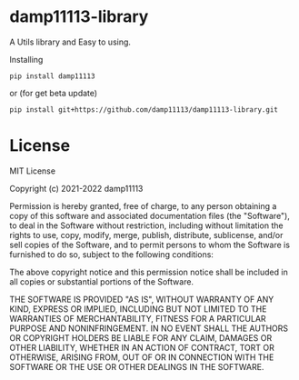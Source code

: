 damp11113-library
===============
A Utils library and Easy to using.

Installing

    pip install damp11113
    
or (for get beta update)

    pip install git+https://github.com/damp11113/damp11113-library.git
    
License
===============

MIT License

Copyright (c) 2021-2022 damp11113

Permission is hereby granted, free of charge, to any person obtaining a copy of this software and associated documentation files (the "Software"), to deal in the Software without restriction, including without limitation the rights to use, copy, modify, merge, publish, distribute, sublicense, and/or sell copies of the Software, and to permit persons to whom the Software is furnished to do so, subject to the following conditions:

The above copyright notice and this permission notice shall be included in all copies or substantial portions of the Software.

THE SOFTWARE IS PROVIDED "AS IS", WITHOUT WARRANTY OF ANY KIND, EXPRESS OR IMPLIED, INCLUDING BUT NOT LIMITED TO THE WARRANTIES OF MERCHANTABILITY, FITNESS FOR A PARTICULAR PURPOSE AND NONINFRINGEMENT. IN NO EVENT SHALL THE AUTHORS OR COPYRIGHT HOLDERS BE LIABLE FOR ANY CLAIM, DAMAGES OR OTHER LIABILITY, WHETHER IN AN ACTION OF CONTRACT, TORT OR OTHERWISE, ARISING FROM, OUT OF OR IN CONNECTION WITH THE SOFTWARE OR THE USE OR OTHER DEALINGS IN THE SOFTWARE.
